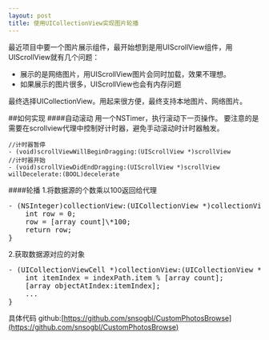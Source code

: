 ```yaml
---
layout: post
title: 使用UICollectionView实现图片轮播
--- 
```


最近项目中要一个图片展示组件，最开始想到是用UIScrollView组件，用UIScrollView就有几个问题：

* 展示的是网络图片，用UIScrollView图片会同时加载，效果不理想。
* 如果展示的图片很多，UIScrollView也会有内存问题

最终选择UICollectionView。用起来很方便，最终支持本地图片、网络图片。

##如何实现
####自动滚动
用一个NSTimer，执行滚动下一页操作。
要注意的是需要在scrollview代理中控制好计时器，避免手动滚动时计时器触发。
	
	//计时器暂停
	- (void)scrollViewWillBeginDragging:(UIScrollView *)scrollView
	//计时器开始
	- (void)scrollViewDidEndDragging:(UIScrollView *)scrollView willDecelerate:(BOOL)decelerate
	
####轮播
1.将数据源的个数乘以100返回给代理
<pre>
- (NSInteger)collectionView:(UICollectionView *)collectionView numberOfItemsInSection:(NSInteger)section{
    int row = 0;
    row = [array count]\*100;
    return row;
}
</pre>
2.获取数据源对应的对象
<pre>
- (UICollectionViewCell *)collectionView:(UICollectionView *)collectionView cellForItemAtIndexPath:(NSIndexPath *)indexPath{
    int itemIndex = indexPath.item % [array count];
    [array objectAtIndex:itemIndex];
    ...
}
</pre>

具体代码 github:[https://github.com/snsogbl/CustomPhotosBrowse](https://github.com/snsogbl/CustomPhotosBrowse)

